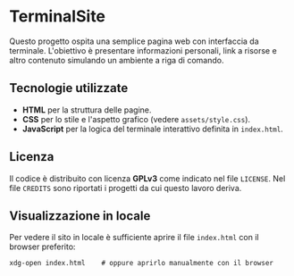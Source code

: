 # TerminalSite

Questo progetto ospita una semplice pagina web con interfaccia da terminale. 
L'obiettivo è presentare informazioni personali, link a risorse e altro
contenuto simulando un ambiente a riga di comando.

## Tecnologie utilizzate
- **HTML** per la struttura delle pagine.
- **CSS** per lo stile e l'aspetto grafico (vedere `assets/style.css`).
- **JavaScript** per la logica del terminale interattivo definita in `index.html`.

## Licenza
Il codice è distribuito con licenza **GPLv3** come indicato nel file `LICENSE`.
Nel file `CREDITS` sono riportati i progetti da cui questo lavoro deriva.

## Visualizzazione in locale
Per vedere il sito in locale è sufficiente aprire il file `index.html`
con il browser preferito:

```
xdg-open index.html    # oppure aprirlo manualmente con il browser
```

